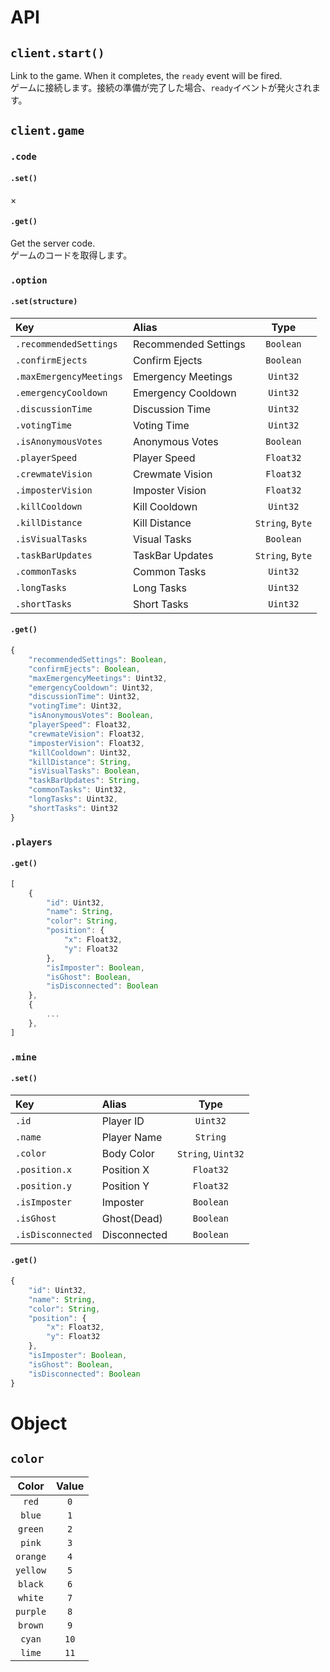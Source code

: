 # API
## `client.start()`
Link to the game. When it completes, the `ready` event will be fired.  
ゲームに接続します。接続の準備が完了した場合、`ready`イベントが発火されます。

## `client.game`
### `.code`
#### `.set()`
×
#### `.get()`
Get the server code.  
ゲームのコードを取得します。

### `.option`
#### `.set(structure)`
|Key|Alias|Type|
|:--|:--|:-:|
|`.recommendedSettings`|Recommended Settings|`Boolean`|
|`.confirmEjects`|Confirm Ejects|`Boolean`|
|`.maxEmergencyMeetings`|Emergency Meetings|`Uint32`|
|`.emergencyCooldown`|Emergency Cooldown|`Uint32`|
|`.discussionTime`|Discussion Time|`Uint32`|
|`.votingTime`|Voting Time|`Uint32`|
|`.isAnonymousVotes`|Anonymous Votes|`Boolean`|
|`.playerSpeed`|Player Speed|`Float32`|
|`.crewmateVision`|Crewmate Vision|`Float32`|
|`.imposterVision`|Imposter Vision|`Float32`|
|`.killCooldown`|Kill Cooldown|`Uint32`|
|`.killDistance`|Kill Distance|`String`, `Byte`|
|`.isVisualTasks`|Visual Tasks|`Boolean`|
|`.taskBarUpdates`|TaskBar Updates|`String`, `Byte`|
|`.commonTasks`|Common Tasks|`Uint32`|
|`.longTasks`|Long Tasks|`Uint32`|
|`.shortTasks`|Short Tasks|`Uint32`|
#### `.get()`
```js
{
 	"recommendedSettings": Boolean,
	"confirmEjects": Boolean,
	"maxEmergencyMeetings": Uint32,
	"emergencyCooldown": Uint32,
	"discussionTime": Uint32,
	"votingTime": Uint32,
	"isAnonymousVotes": Boolean,
	"playerSpeed": Float32,
	"crewmateVision": Float32,
	"imposterVision": Float32,
	"killCooldown": Uint32,
	"killDistance": String,
	"isVisualTasks": Boolean,
	"taskBarUpdates": String,
	"commonTasks": Uint32,
	"longTasks": Uint32,
	"shortTasks": Uint32
}
```

### `.players`
#### `.get()`
```js
[
	{
		"id": Uint32,
		"name": String,
		"color": String,
		"position": {
			"x": Float32,
			"y": Float32
		},
		"isImposter": Boolean,
		"isGhost": Boolean,
		"isDisconnected": Boolean
	},
	{
		...
	},
]
```

### `.mine`
#### `.set()`
|Key|Alias|Type|
|:--|:--|:-:|
|`.id`|Player ID|`Uint32`|
|`.name`|Player Name|`String`|
|`.color`|Body Color|`String`, `Uint32`|
|`.position.x`|Position X|`Float32`|
|`.position.y`|Position Y|`Float32`|
|`.isImposter`|Imposter|`Boolean`|
|`.isGhost`|Ghost(Dead)|`Boolean`|
|`.isDisconnected`|Disconnected|`Boolean`|
#### `.get()`
```js
{
	"id": Uint32,
	"name": String,
	"color": String,
	"position": {
		"x": Float32,
		"y": Float32
	},
	"isImposter": Boolean,
	"isGhost": Boolean,
	"isDisconnected": Boolean
}
```

# Object
## `color`
|Color|Value|
|:-:|:-:|
|`red`|`0`|
|`blue`|`1`|
|`green`|`2`|
|`pink`|`3`|
|`orange`|`4`|
|`yellow`|`5`|
|`black`|`6`|
|`white`|`7`|
|`purple`|`8`|
|`brown`|`9`|
|`cyan`|`10`|
|`lime`|`11`|
